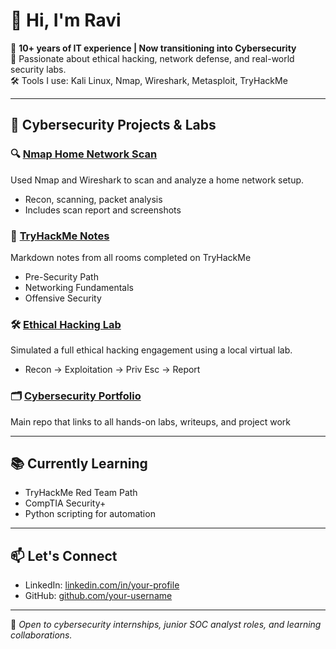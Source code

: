 # 👋 Hi, I'm Ravi

🎯 **10+ years of IT experience | Now transitioning into Cybersecurity**  
🔐 Passionate about ethical hacking, network defense, and real-world security labs.  
🛠️ Tools I use: Kali Linux, Nmap, Wireshark, Metasploit, TryHackMe

---

## 🧪 Cybersecurity Projects & Labs

### 🔍 [Nmap Home Network Scan](https://github.com/your-username/nmap-home-network-scan)
Used Nmap and Wireshark to scan and analyze a home network setup.  
- Recon, scanning, packet analysis  
- Includes scan report and screenshots

### 🧠 [TryHackMe Notes](https://github.com/your-username/tryhackme-notes)
Markdown notes from all rooms completed on TryHackMe  
- Pre-Security Path  
- Networking Fundamentals  
- Offensive Security

### 🛠️ [Ethical Hacking Lab](https://github.com/your-username/ethical-hacking-lab)
Simulated a full ethical hacking engagement using a local virtual lab.  
- Recon → Exploitation → Priv Esc → Report

### 🗂️ [Cybersecurity Portfolio](https://github.com/your-username/portfolio)
Main repo that links to all hands-on labs, writeups, and project work

---

## 📚 Currently Learning
- TryHackMe Red Team Path  
- CompTIA Security+  
- Python scripting for automation

---

## 📫 Let's Connect
- LinkedIn: [linkedin.com/in/your-profile](https://linkedin.com/in/your-profile)
- GitHub: [github.com/your-username](https://github.com/your-username)

---

📌 *Open to cybersecurity internships, junior SOC analyst roles, and learning collaborations.*
